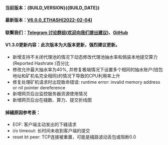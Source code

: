 #### 当前版本：{BUILD_VERSION}({BUILD_DATE})
#### 最新版本：[V6.0.0_ETHASH(2022-02-04)]()
#### 联繫我们：[Telegram 讨论群组(欢迎向我们提出建议)]()、[GitHub]()
#### V1.3.0更新内容：此次版本为大版本更新，强烈建议更新。
- 新增支持不关闭代理池的情况下动态修改代理池抽水率和僞装本地提交算力(Reported Hashrate )百分比
- 修改允许最大抽水率为40%, 并修复极端情况下设置多个相同的抽水账户(钱包地址和矿机名完全相同)的情况下导致的CPU利用率上升
- 修复处理矿机请求时出现致命错误: runtime error: invalid memory address or nil pointer dereference
- 新增网页后台监控服务器资源使用情况
- 新增网页后台在綫数、算力、提交折线图
#### 掉綫原因参考表：
- EOF: 客户端主动发出的下綫请求
- i/o timeout: 长时间未收到客户端的提交
- reset bt peer: TCP连接被重置，可能是綫路波动丢包或阻断0.0
